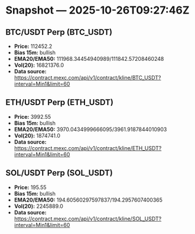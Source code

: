 # Snapshot — 2025-10-26T09:27:46Z

## BTC/USDT Perp (BTC_USDT)
- **Price:** 112452.2
- **Bias 15m:** bullish
- **EMA20/EMA50:** 111968.34454940989/111842.57208460248
- **Vol(20):** 16821376.0
- **Data source:** https://contract.mexc.com/api/v1/contract/kline/BTC_USDT?interval=Min1&limit=60

## ETH/USDT Perp (ETH_USDT)
- **Price:** 3992.55
- **Bias 15m:** bullish
- **EMA20/EMA50:** 3970.0434999666095/3961.9187844010903
- **Vol(20):** 1874741.0
- **Data source:** https://contract.mexc.com/api/v1/contract/kline/ETH_USDT?interval=Min1&limit=60

## SOL/USDT Perp (SOL_USDT)
- **Price:** 195.55
- **Bias 15m:** bullish
- **EMA20/EMA50:** 194.60560297597837/194.2957607400365
- **Vol(20):** 2245889.0
- **Data source:** https://contract.mexc.com/api/v1/contract/kline/SOL_USDT?interval=Min1&limit=60
